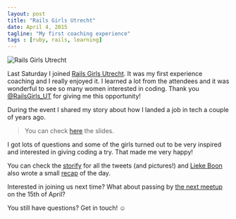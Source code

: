 ```yaml
---
layout: post
title: "Rails Girls Utrecht"
date: April 4, 2015
tagline: "My first coaching experience"
tags : [ruby, rails, learning]
---
```


![Rails Girls Utrecht](http://miriamtocino.github.io/images/posts/rails-girls-utrecht.svg)

Last Saturday I joined [Rails Girls Utrecht](http://railsgirls.com/utrecht). It was my first experience coaching and I really enjoyed it. I learned a lot from the attendees and it was wonderful to see so many women interested in coding. Thank you [@RailsGirls_UT](https://twitter.com/RailsGirls_UT) for giving me this opportunity!

During the event I shared my story about how I landed a job in tech a couple of years ago.

> You can check [here](http://www.miriamtocino.com/projects/from_architect_to_full_time_developer.pdf) the slides.

I got lots of questions and some of the girls turned out to be very inspired and interested in giving coding a try. That made me very happy!

You can check the [storify](https://storify.com/RailsGirls_UT/rails-girls-utrecht) for all the tweets (and pictures!) and [Lieke Boon](https://twitter.com/Lieke2208) also wrote a small [recap](http://codepancake.com/it-really-happened-rails-girls-utrecht/) of the day.

Interested in joining us next time? What about passing by [the next meetup](http://www.meetup.com/RailsGirls-NL/events/197906272/) on the 15th of April?

You still have questions? Get in touch! ☺
